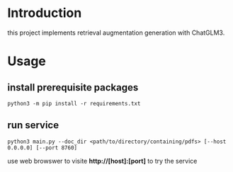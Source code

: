 # Introduction

this project implements retrieval augmentation generation with ChatGLM3.

# Usage

## install prerequisite packages

```shell
python3 -m pip install -r requirements.txt
```

## run service

```shell
python3 main.py --doc_dir <path/to/directory/containing/pdfs> [--host 0.0.0.0] [--port 8760]
```

use web browswer to visite **http://[host]:[port]** to try the service

